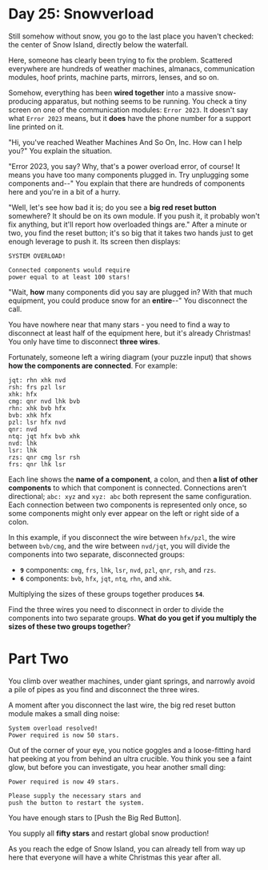 # Day 25: Snowverload
Still somehow without snow, you go to the last place you haven't checked: the center of Snow Island, directly below the 
waterfall.

Here, someone has clearly been trying to fix the problem. Scattered everywhere are hundreds of weather machines, 
almanacs, communication modules, hoof prints, machine parts, mirrors, lenses, and so on.

Somehow, everything has been **wired together** into a massive snow-producing apparatus, but nothing seems to be 
running. You check a tiny screen on one of the communication modules: `Error 2023`. It doesn't say what `Error 2023` 
means, but it **does** have the phone number for a support line printed on it.

"Hi, you've reached Weather Machines And So On, Inc. How can I help you?" You explain the situation.

"Error 2023, you say? Why, that's a power overload error, of course! It means you have too many components plugged in. 
Try unplugging some components and--" You explain that there are hundreds of components here and you're in a bit of a 
hurry.

"Well, let's see how bad it is; do you see a **big red reset button** somewhere? It should be on its own module. If you 
push it, it probably won't fix anything, but it'll report how overloaded things are." After a minute or two, you find 
the reset button; it's so big that it takes two hands just to get enough leverage to push it. Its screen then displays:
```
SYSTEM OVERLOAD!

Connected components would require
power equal to at least 100 stars!
```
"Wait, **how** many components did you say are plugged in? With that much equipment, you could produce snow for an 
**entire**--" You disconnect the call.

You have nowhere near that many stars - you need to find a way to disconnect at least half of the equipment here, but 
it's already Christmas! You only have time to disconnect **three wires**.

Fortunately, someone left a wiring diagram (your puzzle input) that shows **how the components are connected**. For 
example:
```
jqt: rhn xhk nvd
rsh: frs pzl lsr
xhk: hfx
cmg: qnr nvd lhk bvb
rhn: xhk bvb hfx
bvb: xhk hfx
pzl: lsr hfx nvd
qnr: nvd
ntq: jqt hfx bvb xhk
nvd: lhk
lsr: lhk
rzs: qnr cmg lsr rsh
frs: qnr lhk lsr
```
Each line shows the **name of a component**, a colon, and then **a list of other components** to which that component 
is connected. Connections aren't directional; `abc: xyz` and `xyz: abc` both represent the same configuration. Each 
connection between two components is represented only once, so some components might only ever appear on the left or 
right side of a colon.

In this example, if you disconnect the wire between `hfx/pzl`, the wire between `bvb/cmg`, and the wire between 
`nvd/jqt`, you will divide the components into two separate, disconnected groups:
* **`9`** components: `cmg`, `frs`, `lhk`, `lsr`, `nvd`, `pzl`, `qnr`, `rsh`, and `rzs`.
* **`6`** components: `bvb`, `hfx`, `jqt`, `ntq`, `rhn`, and `xhk`.

Multiplying the sizes of these groups together produces **`54`**.

Find the three wires you need to disconnect in order to divide the components into two separate groups. **What do you 
get if you multiply the sizes of these two groups together**?

# Part Two
You climb over weather machines, under giant springs, and narrowly avoid a pile of pipes as you find and disconnect the 
three wires.

A moment after you disconnect the last wire, the big red reset button module makes a small ding noise:
```
System overload resolved!
Power required is now 50 stars.
```
Out of the corner of your eye, you notice goggles and a loose-fitting hard hat peeking at you from behind an ultra 
crucible. You think you see a faint glow, but before you can investigate, you hear another small ding:
```
Power required is now 49 stars.

Please supply the necessary stars and
push the button to restart the system.
```
You have enough stars to [Push the Big Red Button].

You supply all **fifty stars** and restart global snow production!

As you reach the edge of Snow Island, you can already tell from way up here that everyone will have a white Christmas 
this year after all.

